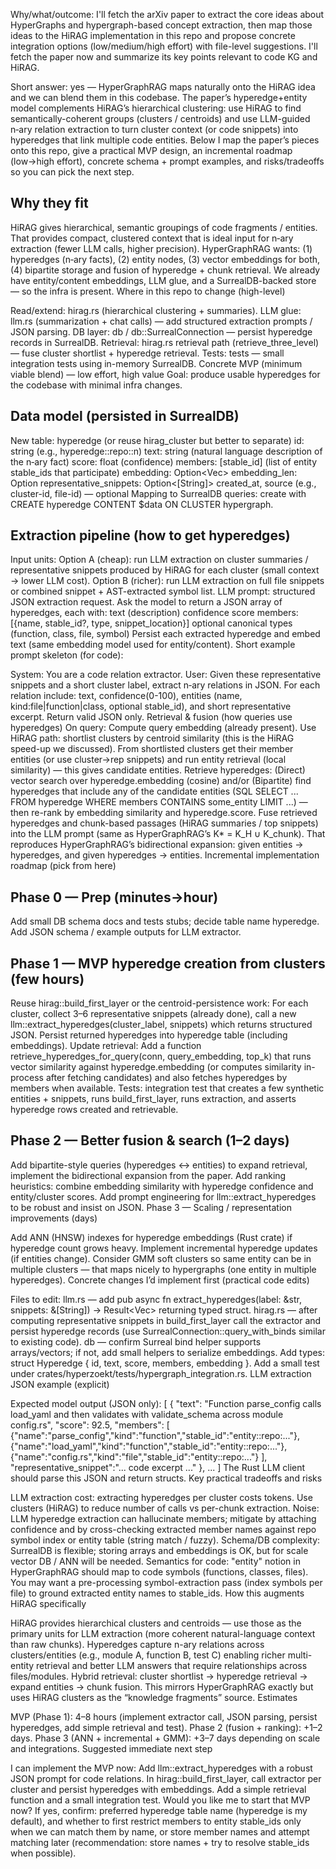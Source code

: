 Why/what/outcome: I'll fetch the arXiv paper to extract the core ideas about HyperGraphs and hypergraph-based concept extraction, then map those ideas to the HiRAG implementation in this repo and propose concrete integration options (low/medium/high effort) with file-level suggestions. I'll fetch the paper now and summarize its key points relevant to code KG and HiRAG.

Short answer: yes — HyperGraphRAG maps naturally onto the HiRAG idea and we can blend them in this codebase. The paper’s hyperedge+entity model complements HiRAG’s hierarchical clustering: use HiRAG to find semantically-coherent groups (clusters / centroids) and use LLM-guided n‑ary relation extraction to turn cluster context (or code snippets) into hyperedges that link multiple code entities. Below I map the paper’s pieces onto this repo, give a practical MVP design, an incremental roadmap (low→high effort), concrete schema + prompt examples, and risks/tradeoffs so you can pick the next step.

## Why they fit

HiRAG gives hierarchical, semantic groupings of code fragments / entities. That provides compact, clustered context that is ideal input for n‑ary extraction (fewer LLM calls, higher precision).
HyperGraphRAG wants: (1) hyperedges (n‑ary facts), (2) entity nodes, (3) vector embeddings for both, (4) bipartite storage and fusion of hyperedge + chunk retrieval. We already have entity/content embeddings, LLM glue, and a SurrealDB-backed store — so the infra is present.
Where in this repo to change (high-level)

Read/extend: hirag.rs (hierarchical clustering + summaries).
LLM glue: llm.rs (summarization + chat calls) — add structured extraction prompts / JSON parsing.
DB layer: db / db::SurrealConnection — persist hyperedge records in SurrealDB.
Retrieval: hirag.rs retrieval path (retrieve_three_level) — fuse cluster shortlist + hyperedge retrieval.
Tests: tests — small integration tests using in-memory SurrealDB.
Concrete MVP (minimum viable blend) — low effort, high value Goal: produce usable hyperedges for the codebase with minimal infra changes.

## Data model (persisted in SurrealDB)
New table: hyperedge (or reuse hirag_cluster but better to separate)
id: string (e.g., hyperedge::repo::n)
text: string (natural language description of the n‑ary fact)
score: float (confidence)
members: [stable_id] (list of entity stable_ids that participate)
embedding: Option<Vec<f32>>
embedding_len: Option<usize>
representative_snippets: Option<[String]>
created_at, source (e.g., cluster-id, file-id) — optional
Mapping to SurrealDB queries: create with CREATE hyperedge CONTENT $data ON CLUSTER hypergraph.

## Extraction pipeline (how to get hyperedges)
Input units:
Option A (cheap): run LLM extraction on cluster summaries / representative snippets produced by HiRAG for each cluster (small context → lower LLM cost).
Option B (richer): run LLM extraction on full file snippets or combined snippet + AST-extracted symbol list.
LLM prompt: structured JSON extraction request. Ask the model to return a JSON array of hyperedges, each with:
text (description)
confidence score
members: [{name, stable_id?, type, snippet_location}]
optional canonical types (function, class, file, symbol)
Persist each extracted hyperedge and embed text (same embedding model used for entity/content).
Short example prompt skeleton (for code):

System: You are a code relation extractor.
User: Given these representative snippets and a short cluster label, extract n‑ary relations in JSON. For each relation include: text, confidence(0-100), entities (name, kind:file|function|class, optional stable_id), and short representative excerpt. Return valid JSON only.
Retrieval & fusion (how queries use hyperedges)
On query:
Compute query embedding (already present).
Use HiRAG path: shortlist clusters by centroid similarity (this is the HiRAG speed-up we discussed).
From shortlisted clusters get their member entities (or use cluster->rep snippets) and run entity retrieval (local similarity) — this gives candidate entities.
Retrieve hyperedges:
(Direct) vector search over hyperedge.embedding (cosine) and/or
(Bipartite) find hyperedges that include any of the candidate entities (SQL SELECT ... FROM hyperedge WHERE members CONTAINS some_entity LIMIT ...) — then re-rank by embedding similarity and hyperedge.score.
Fuse retrieved hyperedges and chunk-based passages (HiRAG summaries / top snippets) into the LLM prompt (same as HyperGraphRAG’s K* = K_H ∪ K_chunk).
That reproduces HyperGraphRAG’s bidirectional expansion: given entities → hyperedges, and given hyperedges → entities.
Incremental implementation roadmap (pick from here)

## Phase 0 — Prep (minutes→hour)

Add small DB schema docs and tests stubs; decide table name hyperedge.
Add JSON schema / example outputs for LLM extractor.

## Phase 1 — MVP hyperedge creation from clusters (few hours)

Reuse hirag::build_first_layer or the centroid-persistence work:
For each cluster, collect 3–6 representative snippets (already done), call a new llm::extract_hyperedges(cluster_label, snippets) which returns structured JSON.
Persist returned hyperedges into hyperedge table (including embeddings).
Update retrieval:
Add a function retrieve_hyperedges_for_query(conn, query_embedding, top_k) that runs vector similarity against hyperedge.embedding (or computes similarity in-process after fetching candidates) and also fetches hyperedges by members when available.
Tests: integration test that creates a few synthetic entities + snippets, runs build_first_layer, runs extraction, and asserts hyperedge rows created and retrievable.

## Phase 2 — Better fusion & search (1–2 days)

Add bipartite-style queries (hyperedges ↔ entities) to expand retrieval, implement the bidirectional expansion from the paper.
Add ranking heuristics: combine embedding similarity with hyperedge confidence and entity/cluster scores.
Add prompt engineering for llm::extract_hyperedges to be robust and insist on JSON.
Phase 3 — Scaling / representation improvements (days)

Add ANN (HNSW) indexes for hyperedge embeddings (Rust crate) if hyperedge count grows heavy.
Implement incremental hyperedge updates (if entities change).
Consider GMM soft clusters so same entity can be in multiple clusters — that maps nicely to hypergraphs (one entity in multiple hyperedges).
Concrete changes I’d implement first (practical code edits)

Files to edit:
llm.rs — add pub async fn extract_hyperedges(label: &str, snippets: &[String]) -> Result<Vec<HyperedgeExtract>> returning typed struct.
hirag.rs — after computing representative snippets in build_first_layer call the extractor and persist hyperedge records (use SurrealConnection::query_with_binds similar to existing code).
db — confirm Surreal bind helper supports arrays/vectors; if not, add small helpers to serialize embeddings.
Add types: struct Hyperedge { id, text, score, members, embedding }.
Add a small test under crates/hyperzoekt/tests/hypergraph_integration.rs.
LLM extraction JSON example (explicit)

Expected model output (JSON only): [ { "text": "Function parse_config calls load_yaml and then validates with validate_schema across module config.rs", "score": 92.5, "members": [ {"name":"parse_config","kind":"function","stable_id":"entity::repo:..."}, {"name":"load_yaml","kind":"function","stable_id":"entity::repo:..."}, {"name":"config.rs","kind":"file","stable_id":"entity::repo:..."} ], "representative_snippet":"... code excerpt ..." }, ... ]
The Rust LLM client should parse this JSON and return structs.
Key practical tradeoffs and risks

LLM extraction cost: extracting hyperedges per cluster costs tokens. Use clusters (HiRAG) to reduce number of calls vs per-chunk extraction.
Noise: LLM hyperedge extraction can hallucinate members; mitigate by attaching confidence and by cross-checking extracted member names against repo symbol index or entity table (string match / fuzzy).
Schema/DB complexity: SurrealDB is flexible; storing arrays and embeddings is OK, but for scale vector DB / ANN will be needed.
Semantics for code: "entity" notion in HyperGraphRAG should map to code symbols (functions, classes, files). You may want a pre-processing symbol-extraction pass (index symbols per file) to ground extracted entity names to stable_ids.
How this augments HiRAG specifically

HiRAG provides hierarchical clusters and centroids — use those as the primary units for LLM extraction (more coherent natural-language context than raw chunks).
Hyperedges capture n-ary relations across clusters/entities (e.g., module A, function B, test C) enabling richer multi-entity retrieval and better LLM answers that require relationships across files/modules.
Hybrid retrieval: cluster shortlist → hyperedge retrieval → expand entities → chunk fusion. This mirrors HyperGraphRAG exactly but uses HiRAG clusters as the “knowledge fragments” source.
Estimates

MVP (Phase 1): 4–8 hours (implement extractor call, JSON parsing, persist hyperedges, add simple retrieval and test).
Phase 2 (fusion + ranking): +1–2 days.
Phase 3 (ANN + incremental + GMM): +3–7 days depending on scale and integrations.
Suggested immediate next step

I can implement the MVP now:
Add llm::extract_hyperedges with a robust JSON prompt for code relations.
In hirag::build_first_layer, call extractor per cluster and persist hyperedges with embeddings.
Add a simple retrieval function and a small integration test.
Would you like me to start that MVP now? If yes, confirm:
preferred hyperedge table name (hyperedge is my default), and
whether to first restrict members to entity stable_ids only when we can match them by name, or store member names and attempt matching later (recommendation: store names + try to resolve stable_ids when possible).